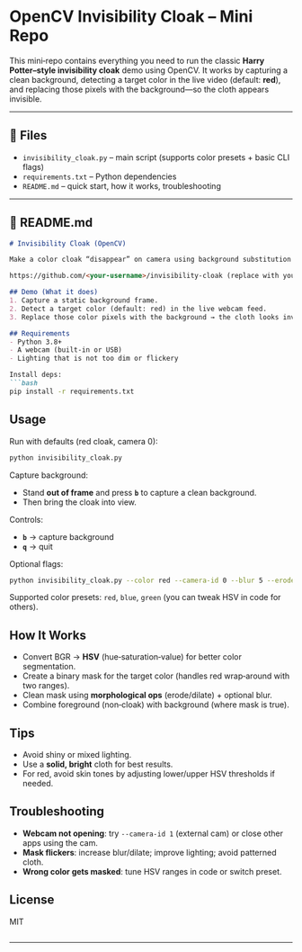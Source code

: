 # OpenCV Invisibility Cloak – Mini Repo

This mini‑repo contains everything you need to run the classic **Harry Potter–style invisibility cloak** demo using OpenCV. It works by capturing a clean background, detecting a target color in the live video (default: **red**), and replacing those pixels with the background—so the cloth appears invisible.

---

## 📁 Files

* `invisibility_cloak.py` – main script (supports color presets + basic CLI flags)
* `requirements.txt` – Python dependencies
* `README.md` – quick start, how it works, troubleshooting

---

## 📄 README.md

````markdown
# Invisibility Cloak (OpenCV)

Make a color cloak “disappear” on camera using background substitution and color masking in HSV space.

https://github.com/<your-username>/invisibility-cloak (replace with your repo URL)

## Demo (What it does)
1. Capture a static background frame.
2. Detect a target color (default: red) in the live webcam feed.
3. Replace those color pixels with the background → the cloth looks invisible.

## Requirements
- Python 3.8+
- A webcam (built-in or USB)
- Lighting that is not too dim or flickery

Install deps:
```bash
pip install -r requirements.txt
````

## Usage

Run with defaults (red cloak, camera 0):

```bash
python invisibility_cloak.py
```

Capture background:

* Stand **out of frame** and press **`b`** to capture a clean background.
* Then bring the cloak into view.

Controls:

* **`b`** → capture background
* **`q`** → quit

Optional flags:

```bash
python invisibility_cloak.py --color red --camera-id 0 --blur 5 --erode 1 --dilate 2
```

Supported color presets: `red`, `blue`, `green` (you can tweak HSV in code for others).

## How It Works

* Convert BGR → **HSV** (hue‑saturation‑value) for better color segmentation.
* Create a binary mask for the target color (handles red wrap‑around with two ranges).
* Clean mask using **morphological ops** (erode/dilate) + optional blur.
* Combine foreground (non‑cloak) with background (where mask is true).

## Tips

* Avoid shiny or mixed lighting.
* Use a **solid, bright** cloth for best results.
* For red, avoid skin tones by adjusting lower/upper HSV thresholds if needed.

## Troubleshooting

* **Webcam not opening**: try `--camera-id 1` (external cam) or close other apps using the cam.
* **Mask flickers**: increase blur/dilate; improve lighting; avoid patterned cloth.
* **Wrong color gets masked**: tune HSV ranges in code or switch preset.

## License

MIT

```
```

---

